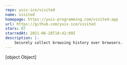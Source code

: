 ```yaml
---
repo: yuis-ice/visited
name: visited
homepage: https://yuis-programming.com/visited-app
url: https://github.com/yuis-ice/visited
stars: 87
starredAt: 2021-06-28T18:42:09Z
description: |-
    Securely collect browsing history over browsers.
---
```


[object Object]
